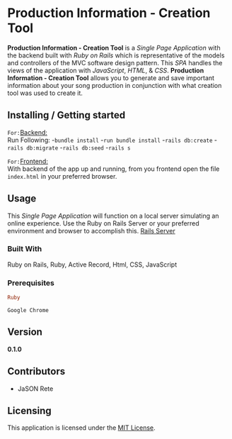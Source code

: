 # Production Information - Creation Tool

__Production Information - Creation Tool__ is a _Single Page Application_ with the backend built with _Ruby on Rails_ which is representative of the models and controllers of the MVC software design pattern. This _SPA_ handles the views of the application with _JavaScript_, _HTML_, & _CSS_. __Production Information - Creation Tool__ allows you to generate and save important information about your song production in conjunction with what creation tool was used to create it.

## Installing / Getting started

`For:`[Backend:](https://github.com/JSONRete/pict_backend_api)\
Run Following:
-`bundle install`
-`run bundle install`
-`rails db:create`
-`rails db:migrate`
-`rails db:seed`
-`rails s`

`For:`[Frontend:](https://github.com/JSONRete/pict_frontend)\
With backend of the app up and running, from you frontend open the file `index.html` in your preferred browser. 

## Usage

This _Single Page Application_ will function on a local server simulating an online experience. Use the Ruby on Rails Server or your preferred environment and browser to accomplish this.
[Rails Server](https://guides.rubyonrails.org/getting_started.html)

### Built With

Ruby on Rails, Ruby, Active Record, Html, CSS, JavaScript

### Prerequisites

```ruby
Ruby
```
```google chrome
Google Chrome
```

## Version

**0.1.0**

## Contributors

- JaSON Rete

## Licensing

This application is licensed under the [MIT License](LICENSE).